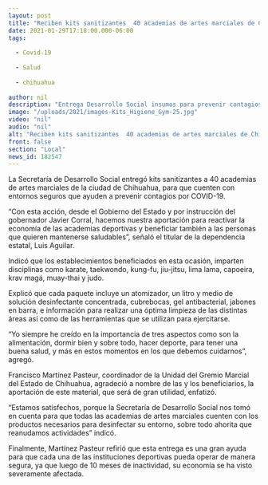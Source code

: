 ```yaml
---
layout: post
title: "Reciben kits sanitizantes  40 academias de artes marciales de Chihuahua capital"
date: 2021-01-29T17:18:00.000-06:00
tags:
  
  - Covid-19
  
  - Salud
  
  - chihuahua
  
author: nil
description: "Entrega Desarrollo Social insumos para prevenir contagios por COVID-19, a establecimientos deportivos que imparten disciplinas como karate, taekwondo, kung-fu, jiu-jitsu, lima lama, capoeira, krav magá, muay-thai y judo; contribuye Estado a reactivar la economía"
image: "/uploads/2021/images-Kits_Higiene_Gym-25.jpg"
video: "nil"
audio: "nil"
alt: "Reciben kits sanitizantes  40 academias de artes marciales de Chihuahua capital"
front: false
section: "Local"
news_id: 182547
---
```


La Secretaría de Desarrollo Social entregó kits sanitizantes a 40 academias de artes marciales de la ciudad de Chihuahua, para que cuenten con entornos seguros que ayuden a prevenir contagios por COVID-19.

“Con esta acción, desde el Gobierno del Estado y por instrucción del gobernador Javier Corral, hacemos nuestra aportación para reactivar la economía de las academias deportivas y beneficiar también a las personas que quieren mantenerse saludables”, señaló el titular de la dependencia estatal, Luis Aguilar.

Indicó que los establecimientos beneficiados en esta ocasión, imparten disciplinas como karate, taekwondo, kung-fu, jiu-jitsu, lima lama, capoeira, krav magá, muay-thai y judo.  

Explicó que cada paquete incluye un atomizador, un litro y medio de solución desinfectante concentrada, cubrebocas, gel antibacterial, jabones en barra, e información para realizar una óptima limpieza de las distintas áreas así como de las herramientas que se utilizan para ejercitarse. 

“Yo siempre he creído en la importancia de tres aspectos como son la alimentación, dormir bien y sobre todo, hacer deporte, para tener una buena salud, y más en estos momentos en los que debemos cuidarnos”, agregó.

Francisco Martínez Pasteur, coordinador de la Unidad del Gremio Marcial del Estado de Chihuahua, agradeció a nombre de las y los beneficiarios, la aportación de este material, que será de gran utilidad, enfatizó.

“Estamos satisfechos, porque la Secretaría de Desarrollo Social nos tomó en cuenta para que todas las academias de artes marciales cuenten con los productos necesarios para desinfectar su entorno, sobre todo ahorita que reanudamos actividades” indicó.

Finalmente, Martínez Pasteur refirió que esta entrega es una gran ayuda para que cada una de las instituciones deportivas pueda operar de manera segura, ya que luego de 10 meses de inactividad, su economía se ha visto severamente afectada.